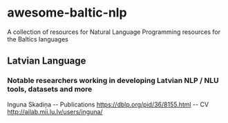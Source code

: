 # awesome-baltic-nlp
A collection of resources for Natural Language Programming resources for the Baltics languages


## Latvian Language

### Notable researchers working in developing Latvian NLP / NLU tools, datasets and more

Inguna Skadiņa  -- Publications https://dblp.org/pid/36/8155.html -- CV http://ailab.mii.lu.lv/users/inguna/ 

